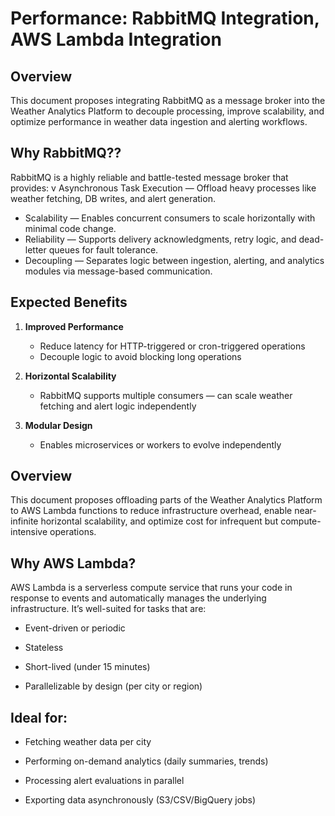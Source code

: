 # Performance: RabbitMQ Integration, AWS Lambda Integration

## Overview
This document proposes integrating RabbitMQ as a message broker into the Weather Analytics Platform to decouple processing, improve scalability, and optimize performance in weather data ingestion and alerting workflows.

## Why RabbitMQ??
RabbitMQ is a highly reliable and battle-tested message broker that provides:
v Asynchronous Task Execution — Offload heavy processes like weather fetching, DB writes, and alert generation.
- Scalability — Enables concurrent consumers to scale horizontally with minimal code change.
- Reliability — Supports delivery acknowledgments, retry logic, and dead-letter queues for fault tolerance.
- Decoupling — Separates logic between ingestion, alerting, and analytics modules via message-based communication.

## Expected Benefits

1. **Improved Performance**
   - Reduce latency for HTTP-triggered or cron-triggered operations
   - Decouple logic to avoid blocking long operations

2. **Horizontal Scalability**
   - RabbitMQ supports multiple consumers — can scale weather fetching and alert logic independently

3. **Modular Design**
   - Enables microservices or workers to evolve independently


## Overview
This document proposes offloading parts of the Weather Analytics Platform to AWS Lambda functions to reduce infrastructure overhead, enable near-infinite horizontal scalability, and optimize cost for infrequent but compute-intensive operations.

## Why AWS Lambda?
AWS Lambda is a serverless compute service that runs your code in response to events and automatically manages the underlying infrastructure. It’s well-suited for tasks that are:

- Event-driven or periodic

- Stateless

- Short-lived (under 15 minutes)

- Parallelizable by design (per city or region)

## Ideal for:
- Fetching weather data per city

- Performing on-demand analytics (daily summaries, trends)

- Processing alert evaluations in parallel

- Exporting data asynchronously (S3/CSV/BigQuery jobs)

